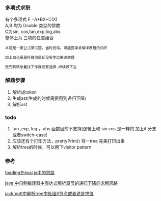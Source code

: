 ### 多项式求职

有个多项式 F =A+BX+C(X) \
A,B 均为 Double 类型的常数 \
C为sin, cos,tan,exp,log,abs \
整体上为 三项的任意组合

`本题是一家公式面试题，当时觉得，可能要学点编译原理的知识`

`加上自己虽是科班但是却没有学过编译原理`

`兜兜转转急着找工作就没有选择,继续做下去`

### 解题步骤

1. 解析成token
2. 生成ast(生成的时候需要用到递归下降)
3. 解析ast

### todo

1. tan ,exp, log ，abs 函数目前不支持(逻辑上和 sin cos 是一样的 加上if 分支或者switch-case)
2. 应该还有个打印方法，prettyPrint() 将一tree 完美打印出来
3. 解析tree的时候，可以用下visitor pattern

### 参考

[tosding在eval.js中的思路](https://github.com/tsoding/emoteJAM/blob/master/js/eval.js)

[java 中自制编译器中表达式解析章节的递归下降的求解思路](https://craftinginterpreters.com/parsing-expressions.html)

[jackmott中解析tree中处理X节点或者说是求值](https://github.com/jackmott/gameswithgo-public/blob/master/evolvingpictures/apt/parser.go)





